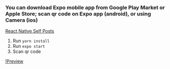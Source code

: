 ### You can download Expo mobile app from Google Play Market or Apple Store; scan qr code on Expo app (android), or using Camera (ios)

[React Native Self Posts](https://expo.io/@stelmakhivan/rn-self-posts)

1. Run `yarn install`
2. Run `expo start`
3. Scan qr code

[!Preview](https://github.com/stelmakhivan/react-native-self-posts/tree/master/assets/rn-self-posts.png)
